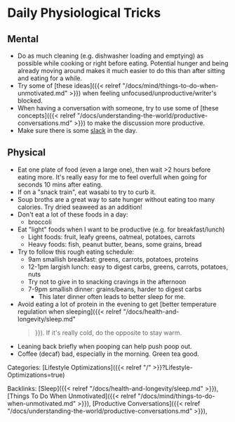 # Daily Physiological Tricks

## Mental

 - Do as much cleaning (e.g. dishwasher loading and emptying) as possible while
   cooking or right before eating.
   Potential hunger and being already moving around makes it much easier to do
   this than after sitting and eating for a while.
 - Try some of [these ideas]({{< relref
   "/docs/mind/things-to-do-when-unmotivated.md" >}}) when feeling
   unfocused/unproductive/writer's blocked.
 - When having a conversation with someone, try to use some of [these concepts]({{< 
   relref "/docs/understanding-the-world/productive-conversations.md" >}})
   to make the discussion more productive.
 - Make sure there is some [slack](https://www.neelnanda.io/blog/38-slack) in
   the day.
   
## Physical

 - Eat one plate of food (even a large one), then wait >2 hours before eating
   more.
   It's really easy for me to feel overfull when going for seconds 10 mins after
   eating.
 - If on a "snack train", eat wasabi to try to curb it.
 - Soup broths are a great way to sate hunger without eating too many calories.
   Try dried seaweed as an addition!
 - Don't eat a lot of these foods in a day:
   - broccoli
 - Eat "light" foods when I want to be productive (e.g. for breakfast/lunch)
   - Light foods: fruit, leafy greens, oatmeal, potatoes, carrots
   - Heavy foods: fish, peanut butter, beans, some grains, bread
 - Try to follow this rough eating schedule:
   - 9am smallish breakfast: greens, carrots, potatoes, proteins
   - 12-1pm largish lunch: easy to digest carbs, greens, carrots, potatoes, nuts
   - Try not to give in to snacking cravings in the afternoon
   - 7-9pm smallish dinner: grains/beans, harder to digest carbs
     - This later dinner often leads to better sleep for me.
 - Avoid eating a lot of protein in the evening to get [better temperature
   regulation when sleeping]({{< relref "/docs/health-and-longevity/sleep.md"
   >}}).
   If it's really cold, do the opposite to stay warm.
 - Leaning back briefly when pooping can help push poop out.
 - Coffee (decaf) bad, especially in the morning.  Green tea good.


Categories: [Lifestyle Optimizations]({{< relref "/" >}}?Lifestyle-Optimizations=true)

Backlinks: [Sleep]({{< relref "/docs/health-and-longevity/sleep.md" >}}), 
[Things To Do When Unmotivated]({{< relref "/docs/mind/things-to-do-when-unmotivated.md" >}}), 
[Productive Conversations]({{< relref "/docs/understanding-the-world/productive-conversations.md" >}}), 
